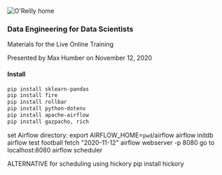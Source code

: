 ![O'Reilly home](https://cdn.oreillystatic.com/images/sitewide-headers/oreilly_logo_mark_red.svg)



### Data Engineering for Data Scientists

Materials for the Live Online Training

Presented by Max Humber on November 12, 2020



#### Install

```sh
pip install sklearn-pandas
pip install fire
pip install rollbar
pip install python-dotenv
pip install apache-airflow
pip install gazpacho, rich
```

set Airflow directory: export AIRFLOW_HOME=`pwd`/airflow
airflow initdb
airflow test football fetch "2020-11-12"
airflow webserver -p 8080
go to localhost:8080
airflow scheduler

ALTERNATIVE for scheduling using hickory
pip install hickory
